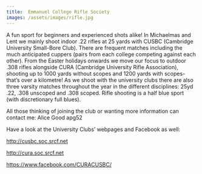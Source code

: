 ```yaml
---
title:  Emmanuel College Rifle Society
images: /assets/images/rifle.jpg
---
```



A fun sport for beginners and experienced shots alike! In Michaelmas and Lent we mainly shoot indoor .22 rifles at 25 yards with CUSBC (Cambridge University Small-Bore Club). There are frequent matches including the much anticipated cuppers (pairs from each college competing against each other). From the Easter holidays onwards we move our focus to outdoor .308 rifles alongside CURA (Cambridge University Rifle Association), shooting up to 1000 yards without scopes and 1200 yards with scopes- that’s over a kilometre! As we shoot with the university clubs there are also three varsity matches throughout the year in the different disciplines: 25yd .22, .308 unscoped and .308 scoped. Rifle shooting is a half blue sport (with discretionary full blues).

All those thinking of joining the club or wanting more information can contact me: Alice Good apg52

Have a look at the University Clubs’ webpages and Facebook as well:

http://cusbc.soc.srcf.net

http://cura.soc.srcf.net

https://www.facebook.com/CURACUSBC/